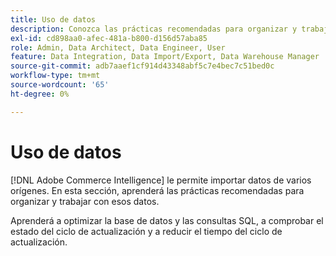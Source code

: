 ```yaml
---
title: Uso de datos
description: Conozca las prácticas recomendadas para organizar y trabajar con esos datos.
exl-id: cd898aa0-afec-481a-b800-d156d57aba85
role: Admin, Data Architect, Data Engineer, User
feature: Data Integration, Data Import/Export, Data Warehouse Manager
source-git-commit: adb7aaef1cf914d43348abf5c7e4bec7c51bed0c
workflow-type: tm+mt
source-wordcount: '65'
ht-degree: 0%

---
```


# Uso de datos

[!DNL Adobe Commerce Intelligence] le permite importar datos de varios orígenes. En esta sección, aprenderá las prácticas recomendadas para organizar y trabajar con esos datos.

Aprenderá a optimizar la base de datos y las consultas SQL, a comprobar el estado del ciclo de actualización y a reducir el tiempo del ciclo de actualización.
